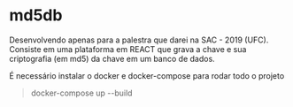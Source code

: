 # md5db
Desenvolvendo apenas para a palestra que darei na SAC - 2019 (UFC). Consiste em uma plataforma em REACT que grava a chave e sua criptografia (em md5) da chave em um banco de dados. 

É necessário instalar o docker e docker-compose para rodar todo o projeto

> docker-compose up --build

